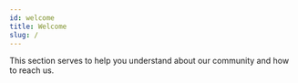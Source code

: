 ```yaml
---
id: welcome
title: Welcome
slug: /
---
```


This section serves to help you understand about our community and how to reach us.